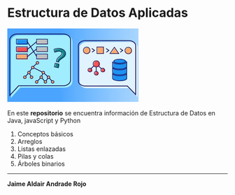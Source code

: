 # Estructura de Datos Aplicadas

![Imagen de Estructura de datos](./img/imagened.jpeg)

En este **repositorio** se encuentra información de Estructura de Datos en Java, javaScript y Python

1. Conceptos básicos
1. Arreglos
1. Listas enlazadas 
1. Pilas y colas
1. Árboles binarios
***

**Jaime Aldair Andrade Rojo**